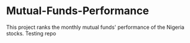 # Mutual-Funds-Performance
This project ranks the monthly mutual funds' performance of the Nigeria stocks.
Testing repo
